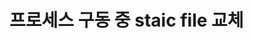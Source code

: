 [videoUrl]: http://127.0.0.1:8082/example-video-07.mp4
[thumbnailUrl]: http://127.0.0.1:8082/example-image-07.webp
[tags]: idea,java,dx
[author]: me@aluc.io
[duration]: 01:58
[prev]: ./06-intellij-hot-swap.md
[next]: ./07-intellij-hot-replacement-static-resource.md
[createTime]: Jan-30-2019-2:23:00-GMT+0900

# 프로세스 구동 중 staic file 교체

